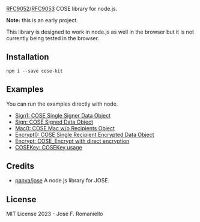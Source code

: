 [RFC9052](https://datatracker.ietf.org/doc/rfc9052/)/[RFC9053](https://datatracker.ietf.org/doc/html/rfc9053) COSE library for node.js.

**Note:** this is an early project.

This library is designed to work in node.js as well in the browser but it is not currently being tested in the browser.

## Installation

```
npm i --save cose-kit
```

## Examples

You can run the examples directly with node.

- [Sign1: COSE Single Signer Data Object](examples/Sign1.mjs)
- [Sign: COSE Signed Data Object](examples/Sign.mjs)
- [Mac0: COSE Mac w/o Recipients Object](examples/Mac0.mjs)
- [Encrypt0: COSE Single Recipient Encrypted Data Object](examples/Encrypt0.mjs)
- [Encrypt: COSE_Encrypt with direct encryption](examples/Encrypt.mjs)
- [COSEKey: COSEKey usage](examples/COSEKey.mjs)

## Credits
-  [panva/jose](https://github.com/panva/jose) A node.js library for JOSE.

## License

MIT License 2023 - José F. Romaniello
